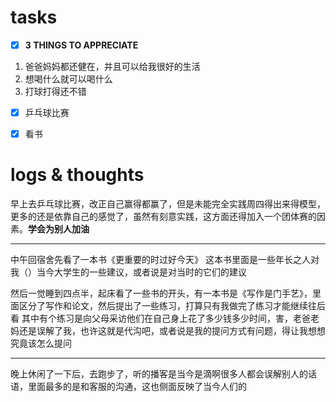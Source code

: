 # tasks
- [x] **3 THINGS TO APPRECIATE**
1. 爸爸妈妈都还健在，并且可以给我很好的生活
2. 想喝什么就可以喝什么
3. 打球打得还不错
- [x] 乒乓球比赛
- [x] 看书


# logs & thoughts

早上去乒乓球比赛，改正自己赢得都赢了，但是未能完全实践周四得出来得模型，更多的还是依靠自己的感觉了，虽然有刻意实践，这方面还得加入一个团体赛的因素。**学会为别人加油**

---
中午回宿舍先看了一本书《更重要的时过好今天》
这本书里面是一些年长之人对我（）当今大学生的一些建议，或者说是对当时的它们的建议

然后一觉睡到四点半，起床看了一些书的开头，有一本书是《写作是门手艺》，里面区分了写作和论文，然后提出了一些练习，打算只有我做完了练习才能继续往后看
其中有个练习是向父母采访他们在自己身上花了多少钱多少时间，害，老爸老妈还是误解了我，也许这就是代沟吧，或者说是我的提问方式有问题，得让我想想究竟该怎么提问

---
晚上休闲了一下后，去跑步了，听的播客是当今是滴啊很多人都会误解别人的话语，里面最多的是和客服的沟通，这也侧面反映了当今人们的


